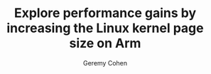 ---
title: Explore performance gains by increasing the Linux kernel page size on Arm

minutes_to_complete: 30

who_is_this_for: This is an introductory topic for developers who want to modify the Linux kernel page size on Arm-based systems to improve performance for memory-intensive workloads.

learning_objectives:
  - Explain the differences in page size configuration between Arm64 and x86 architectures.
  - Understand how page size affects memory efficiency and system performance.
  - Check the current memory page size on an Arm-based Linux system.
  - Install and switch to a Linux kernel configured with 64K page size support.
  - Confirm that the 64K page size is active.
  - Optionally revert to the default 4K page size kernel.

prerequisites:
  - An Arm-based Linux system running Ubuntu, Debian, or CentOS.

author: Geremy Cohen

skill_level: Introductory
subjects: Performance and Architecture
    
armips:
    - Neoverse

operatingsystems:
    - Linux

tools_software_languages:
    - bash

further_reading:
    - resource:
        title: Understanding Memory Page Sizes on Arm64
        link: https://amperecomputing.com/tuning-guides/understanding-memory-page-sizes-on-arm64
        type: documentation
    - resource:
        title: Page (computer memory) – Wikipedia
        link: https://en.wikipedia.org/wiki/Page_(computer_memory)
        type: documentation
    - resource:
        title: Debian Kernel Source Guide
        link: https://www.debian.org/doc/manuals/debian-reference/ch05.en.html#_kernel_source
        type: documentation
    - resource:
        title: Ubuntu Kernel Build Docs
        link: https://wiki.ubuntu.com/Kernel/BuildYourOwnKernel
        type: documentation
    - resource:
        title: CentOS Documentation
        link: https://docs.centos.org/
        type: documentation

### FIXED, DO NOT MODIFY
# ================================================================================
weight: 1                       # _index.md always has weight of 1 to order correctly
layout: "learningpathall"       # All files under learning paths have this same wrapper
learning_path_main_page: "yes"  # This should be surfaced when looking for related content. Only set for _index.md of learning path content.
---